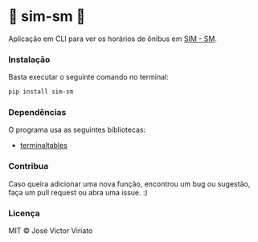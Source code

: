 # 🚌 sim-sm 🚌
Aplicação em CLI para ver os horários de ônibus em [SIM - SM](http://simsm.com.br/horarios/).

### Instalação
Basta executar o seguinte comando no terminal: 
```bash
pip install sim-sm
```

### Dependências
O programa usa as seguintes bibliotecas:
* [terminaltables](https://github.com/Robpol86/terminaltables)

### Contribua
Caso queira adicionar uma nova função, encontrou um bug ou sugestão, faça um pull request ou abra uma issue. :)

### Licença
MIT © José Victor Viriato
